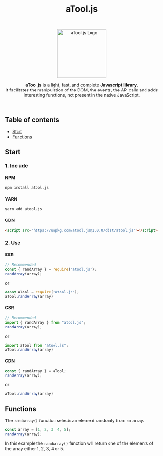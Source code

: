 <h1 align="center">aTool.js</h1>

<br>

<p align="center">
  <a href="#">
    <img src="https://elliot-sutton.com/src/img/atool.js.png" alt="aTool.js Logo" width="160">
  </a>
</p>

<p align="center">
  <strong>aTool.js</strong> is a light, fast, and complete <strong>Javascript library</strong>.
  <br>
  It facilitates the manipulation of the DOM, the events, the API calls and adds interesting functions, not present in the native JavaScript.
</p>

<br>

## Table of contents

- [Start](#start)
- [Functions](#functions)

## Start

### 1. Include

#### NPM

```sh
npm install atool.js
```

#### YARN

```sh
yarn add atool.js
```

#### CDN

```html
<script src="https://unpkg.com/atool.js@1.0.0/dist/atool.js"></script>
```

### 2. Use

#### SSR

```js
// Recommended
const { randArray } = require("atool.js");
randArray(array);
```

or

```js
const aTool = require("atool.js");
aTool.randArray(array);
```

#### CSR

```js
// Recommended
import { randArray } from "atool.js";
randArray(array);
```

or

```js
import aTool from "atool.js";
aTool.randArray(array);
```

#### CDN

```js
const { randArray } = aTool;
randArray(array);
```

or

```js
aTool.randArray(array);
```

## Functions

The `randArray()` function selects an element randomly from an array.

```js
const array = [1, 2, 3, 4, 5];
randArray(array);
```

In this example the `randArray()` function will return one of the elements of the array either 1, 2, 3, 4 or 5.
